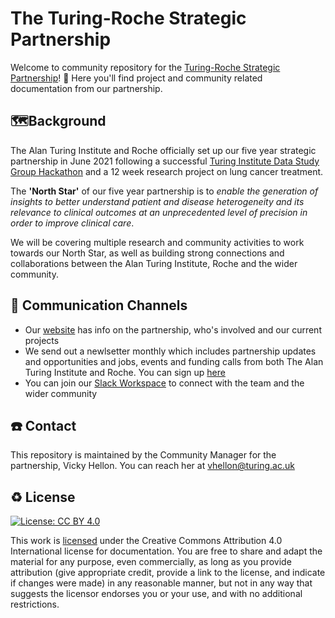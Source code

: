 # The Turing-Roche Strategic Partnership

Welcome to community repository for the [Turing-Roche Strategic Partnership](https://www.turing.ac.uk/research/research-projects/alan-turing-institute-roche-strategic-partnership)! 🎉 Here you'll find project and community related documentation from our partnership.

## 🗺️Background

The Alan Turing Institute and Roche officially set up our five year strategic partnership in June 2021 following a successful [Turing Institute Data Study Group Hackathon](https://www.turing.ac.uk/research/publications/data-study-group-final-report-roche) and a 12 week research project on lung cancer treatment. 
 
The **'North Star'** of our five year partnership is to _enable the generation of insights to better understand patient and disease heterogeneity and its relevance to clinical outcomes at an unprecedented level of precision in order to improve clinical care_.

We will be covering multiple research and community activities to work towards our North Star, as well as building strong connections and collaborations between the Alan Turing Institute, Roche and the wider community.

## 📣 Communication Channels

* Our [website](https://www.turing.ac.uk/research/research-projects/alan-turing-institute-roche-strategic-partnership) has info on the partnership, who's involved and our current projects
* We send out a newlsetter monthly which includes partnership updates and opportunities and jobs, events and funding calls from both The Alan Turing Institute and Roche. You can sign up [here](https://analytics-eu.clickdimensions.com/turingacuk-ap7zg/pages/gaajymqyeeypjwanotvtng.html?PageId=ca09a0193264ec118f8f000d3ad55336)
* You can join our [Slack Workspace](https://join.slack.com/t/turingroche/shared_invite/zt-y5bnwynr-bN8gBb5g9c_dFHrnMggkjw) to connect with the team and the wider community

## ☎️ Contact

This repository is maintained by the Community Manager for the partnership, Vicky Hellon. You can reach her at vhellon@turing.ac.uk
 
## ♻️ License
[![License: CC BY 4.0](https://img.shields.io/badge/License-CC_BY_4.0-lightgrey.svg)](https://creativecommons.org/licenses/by/4.0/)

This work is [licensed](https://github.com/alan-turing-institute/turing-roche-partnership/blob/main/LICENSE.md) under the Creative Commons Attribution 4.0 International license for documentation. You are free to share and adapt the material for any purpose, even commercially, as long as you provide attribution (give appropriate credit, provide a link to the license, and indicate if changes were made) in any reasonable manner, but not in any way that suggests the licensor endorses you or your use, and with no additional restrictions.
